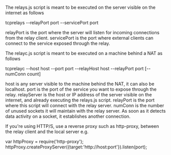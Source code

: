 The relays.js script is meant to be executed on the server visible on the internet as follows

tcprelays --relayPort port --servicePort port

relayPort is the port where the server will listen for incoming connections from the relay client. servicePort is the port where external clients can connect to the service exposed through the relay.

The relayc.js script is meant to be executed on a machine behind a NAT as follows

tcprelayc --host host --port port --relayHost host --relayPort port [--numConn count]

host is any server visible to the machine behind the NAT, it can also be localhost. port is the port of the service you want to expose through the relay. relayServer is the host or IP address of the server visible on the internet, and already executing the relays.js script. relayPort is the port where this script will connect with the relay server. numConn is the number of unused sockets it will maintain with the relay server. As soon as it detects data activity on a socket, it establishes another connection.

If you're using HTTP/S, use a reverse proxy such as http-proxy, between the relay client and the local server e.g.

var httpProxy = require('http-proxy');
httpProxy.createProxyServer({target:'http://host:port'}).listen(port);
